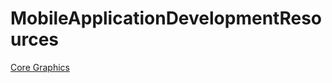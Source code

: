 # MobileApplicationDevelopmentResources

[Core Graphics](http://www.techotopia.com/index.php/An_iOS_8_Swift_Graphics_Tutorial_using_Core_Graphics_and_Core_Image)




